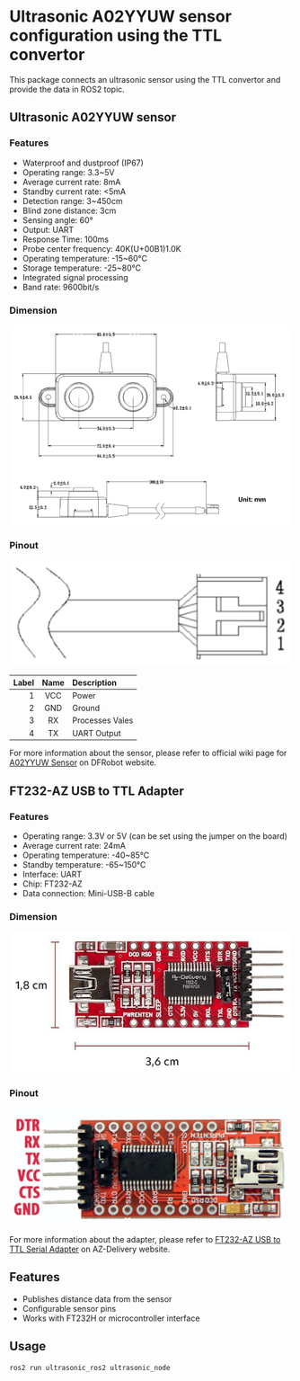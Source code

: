 # Ultrasonic A02YYUW sensor configuration using the TTL convertor

This package connects an ultrasonic sensor using the TTL convertor and provide the data in ROS2 topic. 

## Ultrasonic A02YYUW sensor

### Features

- Waterproof and dustproof (IP67)
- Operating range: 3.3~5V
- Average current rate: 8mA
- Standby current rate: <5mA
- Detection range: 3~450cm
- Blind zone distance: 3cm
- Sensing angle: 60°
- Output: UART
- Response Time: 100ms
- Probe center frequency: 40K(U+00B1)1.0K
- Operating temperature: -15~60°C
- Storage temperature: -25~80°C
- Integrated signal processing
- Band rate: 9600bit/s

### Dimension
![A02YYUW Sensor Dimension](images/A02YYUW_Dimension.png)

### Pinout
![A02YYUW Sensor Pinout](images/A02YYUW_pinout.png)

|Label  |Name   |Description        |
|------:|:-----:|:------------------|
|1      |VCC    |Power              |   
|2      |GND    |Ground             |
|3      |RX     |Processes Vales    |
|4      |TX     |UART Output        |

For more information about the sensor, please refer to official wiki page for [A02YYUW Sensor](https://wiki.dfrobot.com/_A02YYUW_Waterproof_Ultrasonic_Sensor_SKU_SEN0311) on DFRobot website. 

## FT232-AZ USB to TTL Adapter

### Features

- Operating range: 3.3V or 5V (can be set using the jumper on the board)
- Average current rate: 24mA
- Operating temperature: -40~85°C
- Standby temperature: -65~150°C
- Interface: UART
- Chip: FT232-AZ
- Data connection: Mini-USB-B cable

### Dimension
![TTL Adapter Dimension](images/TTLConverter_Dimension.png)

### Pinout
![TTL Adapter Pinout](images/TTLConverter_pinout_2.png)

For more information about the adapter, please refer to [FT232-AZ USB to TTL Serial Adapter](https://www.az-delivery.de/en/products/ftdi-adapter-ft232rl?variant=36542809426) on AZ-Delivery website. 



## Features
- Publishes distance data from the sensor
- Configurable sensor pins
- Works with FT232H or microcontroller interface

## Usage

```bash
ros2 run ultrasonic_ros2 ultrasonic_node
``` 

<!--## References

1. [Ultrasonic A02YYUW Sensor Datasheet](https://wiki.dfrobot.com/_A02YYUW_Waterproof_Ultrasonic_Sensor_SKU_SEN0311)

-->